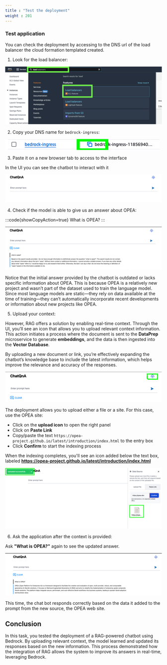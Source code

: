 ```yaml
---
title : "Test the deployment"
weight : 201
---
```


### Test application

You can check the deployment by accessing to the DNS url of the load balancer the cloud formation templated created.

1. Look for the load balancer:

![lb](/static/images/lb.png)

2. Copy your DNS name for `bedrock-ingress`:

![Alt text](/static/images/br_ingress.png)

3. Paste it on a new browser tab to access to the interface 

In the UI you can see the chatbot to interact with it

![ChatQnA_UI](/static/images/chatqna_ui.png)

4. Check if the model is able to give us an answer about OPEA:

:::code{showCopyAction=true}
What is OPEA?
:::

![Alt text](/static/images/Bedrock_bad.png)

Notice that the initial answer provided by the chatbot is outdated or lacks specific information about OPEA. This is because OPEA is a relatively new project and wasn’t part of the dataset used to train the language model. Since most language models are static—they rely on data available at the time of training—they can’t automatically incorporate recent developments or information about new projects like OPEA.

5. Upload your context:

However, RAG offers a solution by enabling real-time context. Through the UI, you’ll see an icon that allows you to upload relevant context information. This action initiates a process where the document is sent to the **DataPrep** microservice to generate **embeddings**, and the data is then ingested into the **Vector Database**. 

By uploading a new document or link, you’re effectively expanding the chatbot’s knowledge base to include the latest information, which helps improve the relevance and accuracy of the responses.

![Attach Document](/static/images/Attach_document.png)

The deployment allows you to upload either a file or a site. For this case, use the OPEA site:

- Click on the **upload icon** to open the right panel
- Click on **Paste Link**
- Copy/paste the text `https://opea-project.github.io/latest/introduction/index.html` to the entry box
- Click **Confirm** to start the indexing process

When the indexing completes, you'll see an icon added below the text box, labeled **https://opea-project.github.io/latest/introduction/index.html**

![Document_uploaded](/static/images/Document_uploaded.png)

6. Ask the application after the context is provided:

Ask **"What is OPEA?"** again to see the updated answer. 

![Alt text](/static/images/what_is_opea.png)

This time, the chat bot responds correctly based on the data it added to the prompt from the new source, the OPEA web site. 

## Conclusion 

In this task, you tested the deployment of a RAG-powered chatbot using Bedrock. By uploading relevant context, the model learned and updated its responses based on the new information. This process demonstrated how the integration of RAG allows the system to improve its answers in real-time, leveraging Bedrock.


